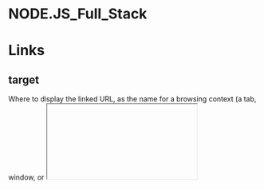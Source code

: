 # NODE.JS_Full_Stack
<h1>Links</h1>
<h2>target</h2>

Where to display the linked URL, as the name for a browsing context (a tab, window, or <iframe>).
  
  The following keywords have special meanings for where to load the URL:
_self: the current browsing context. (Default)
_blank: usually a new tab, but users can configure browsers to open a new window instead.
_parent: the parent browsing context of the current one. If no parent, behaves as _self.
_top: the topmost browsing context (the "highest" context that’s an ancestor of the current one). If no ancestors, behaves as _self.
